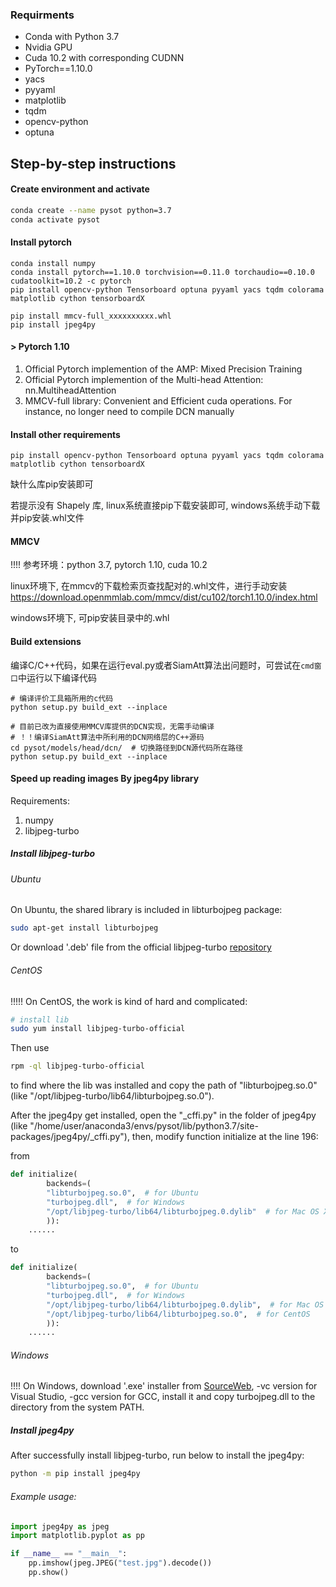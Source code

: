 

### Requirments
* Conda with Python 3.7
* Nvidia GPU
* Cuda 10.2 with corresponding CUDNN
* PyTorch==1.10.0
* yacs
* pyyaml
* matplotlib
* tqdm
* opencv-python
* optuna

## Step-by-step instructions

#### Create environment and activate
```bash
conda create --name pysot python=3.7
conda activate pysot
```

#### Install pytorch
```
conda install numpy
conda install pytorch==1.10.0 torchvision==0.11.0 torchaudio==0.10.0 cudatoolkit=10.2 -c pytorch
pip install opencv-python Tensorboard optuna pyyaml yacs tqdm colorama matplotlib cython tensorboardX

pip install mmcv-full_xxxxxxxxxx.whl
pip install jpeg4py
```

#### > Pytorch 1.10
1. Official Pytorch implemention of the AMP: Mixed Precision Training
2. Official Pytorch implemention of the Multi-head Attention: nn.MultiheadAttention 
3. MMCV-full library:  Convenient and Efficient cuda operations. 
For instance, no longer need to compile DCN manually

#### Install other requirements
```
pip install opencv-python Tensorboard optuna pyyaml yacs tqdm colorama matplotlib cython tensorboardX
```
缺什么库pip安装即可

若提示没有 Shapely 库, linux系统直接pip下载安装即可, windows系统手动下载并pip安装.whl文件

#### MMCV
!!!! 参考环境：python 3.7, pytorch 1.10, cuda 10.2

linux环境下, 在mmcv的下载检索页查找配对的.whl文件，进行手动安装
https://download.openmmlab.com/mmcv/dist/cu102/torch1.10.0/index.html

windows环境下, 可pip安装目录中的.whl

#### Build extensions
编译C/C++代码，如果在运行eval.py或者SiamAtt算法出问题时，可尝试在`cmd窗口`中运行以下编译代码
```
# 编译评价工具箱所用的c代码
python setup.py build_ext --inplace

# 目前已改为直接使用MMCV库提供的DCN实现，无需手动编译
# ！！编译SiamAtt算法中所利用的DCN网络层的C++源码
cd pysot/models/head/dcn/  # 切换路径到DCN源代码所在路径
python setup.py build_ext --inplace
```

#### Speed up reading images By jpeg4py library
Requirements:
1. numpy
2. libjpeg-turbo

##### Install libjpeg-turbo
###### Ubuntu
On Ubuntu, the shared library is included in libturbojpeg package:
```bash
sudo apt-get install libturbojpeg
```
Or download '.deb' file from the official libjpeg-turbo [repository](https://sourceforge.net/projects/libjpeg-turbo/files) 

###### CentOS
!!!!! On CentOS, the work is kind of hard and complicated:
```bash
# install lib
sudo yum install libjpeg-turbo-official
```
Then use
```bash
rpm -ql libjpeg-turbo-official
```
to find where the lib was installed and copy the path of "libturbojpeg.so.0" 
(like "/opt/libjpeg-turbo/lib64/libturbojpeg.so.0").

After the jpeg4py get installed, open the "_cffi.py" in the folder of jpeg4py 
(like "/home/user/anaconda3/envs/pysot/lib/python3.7/site-packages/jpeg4py/_cffi.py"),
then, modify function initialize at the line 196:

from
```python
def initialize(
        backends=(
        "libturbojpeg.so.0",  # for Ubuntu
        "turbojpeg.dll",  # for Windows
        "/opt/libjpeg-turbo/lib64/libturbojpeg.0.dylib"  # for Mac OS X
        )):
    ......
```       
to
```python
def initialize(
        backends=(
        "libturbojpeg.so.0",  # for Ubuntu
        "turbojpeg.dll",  # for Windows
        "/opt/libjpeg-turbo/lib64/libturbojpeg.0.dylib",  # for Mac OS X
        "/opt/libjpeg-turbo/lib64/libturbojpeg.so.0",  # for CentOS
        )):
    ......
```      

###### Windows
!!!! On Windows, download '.exe' installer from [SourceWeb](https://sourceforge.net/projects/libjpeg-turbo/files),
-vc version for Visual Studio, -gcc version for GCC,
install it and copy turbojpeg.dll to the directory from the system PATH.

##### Install jpeg4py
After successfully install libjpeg-turbo, run below to install the jpeg4py:
```bash
python -m pip install jpeg4py
```
###### Example usage:
```python
import jpeg4py as jpeg
import matplotlib.pyplot as pp

if __name__ == "__main__":
    pp.imshow(jpeg.JPEG("test.jpg").decode())
    pp.show()
```